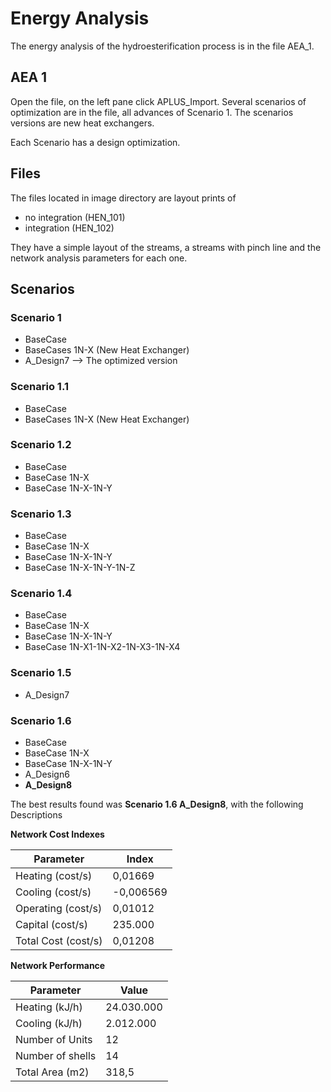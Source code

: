 # Energy Analysis 

The energy analysis of the hydroesterification process is in the file AEA_1. 

## AEA 1

Open the file, on the left pane click APLUS_Import. Several scenarios of optimization are in the file, all advances of Scenario 1. The scenarios versions are new heat exchangers. 

Each Scenario has a design optimization.

## Files

The files located in image directory are layout prints of

- no integration (HEN_101)
- integration (HEN_102)

They have a simple layout of the streams, a streams with pinch line and the network analysis parameters for each one. 

## Scenarios

### Scenario 1

- BaseCase 
- BaseCases 1N-X (New Heat Exchanger)
- A_Design7 --> The optimized version

### Scenario 1.1

- BaseCase 
- BaseCases 1N-X (New Heat Exchanger)

### Scenario 1.2

- BaseCase
- BaseCase 1N-X
- BaseCase 1N-X-1N-Y

### Scenario 1.3

- BaseCase
- BaseCase 1N-X
- BaseCase 1N-X-1N-Y
- BaseCase 1N-X-1N-Y-1N-Z

### Scenario 1.4

- BaseCase
- BaseCase 1N-X
- BaseCase 1N-X-1N-Y
- BaseCase 1N-X1-1N-X2-1N-X3-1N-X4

### Scenario 1.5

- A_Design7

### Scenario 1.6

- BaseCase
- BaseCase 1N-X
- BaseCase 1N-X-1N-Y
- A_Design6
- **A_Design8**

The best results found was **Scenario 1.6 A_Design8**, with the following Descriptions

**Network Cost Indexes**

| Parameter           | Index     |
| ------------------- | --------- |
| Heating (cost/s)    | 0,01669   |
| Cooling (cost/s)    | -0,006569 |
| Operating (cost/s)  | 0,01012   |
| Capital (cost/s)    | 235.000   |
| Total Cost (cost/s) | 0,01208   |

**Network Performance**

| Parameter        | Value      |
| ---------------- | ---------- |
| Heating (kJ/h)   | 24.030.000 |
| Cooling (kJ/h)   | 2.012.000  |
| Number of Units  | 12         |
| Number of shells | 14         |
| Total Area (m2)  | 318,5      |













#
